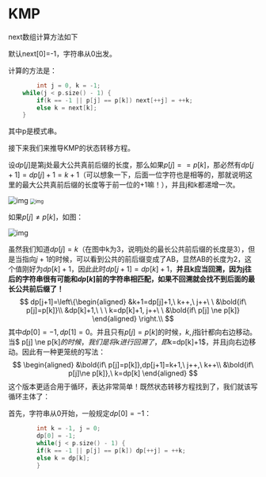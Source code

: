 # KMP

next数组计算方法如下

默认next[0]=-1，字符串从0出发。

计算的方法是：

```cpp
		int j = 0, k = -1;
    while(j < p.size() - 1) {
        if(k == -1 || p[j] == p[k]) next[++j] = ++k;
        else k = next[k];
    }
```

其中p是模式串。

接下来我们来推导KMP的状态转移方程。

设$dp[j]$是第j处最大公共真前后缀的长度，那么如果$p[j]==p[k]$，那必然有$dp[j+1]=dp[j]+1=k+1$（可以想象一下，后面一位字符也是相等的，那就说明这里的最大公共真前后缀的长度等于前一位的+1嘛！），并且j和k都递增一次。

<img src="https://cdn.jsdelivr.net/gh/InverseDa/image@master/image/20201203201226895.png" alt="img"  />

<img src="https://img-blog.csdnimg.cn/20201203201234972.png?x-oss-process=image/watermark,type_ZmFuZ3poZW5naGVpdGk,shadow_10,text_aHR0cHM6Ly9ibG9nLmNzZG4ubmV0L3dlaXhpbl81MjYyMjIwMA==,size_16,color_FFFFFF,t_70" alt="img" style="zoom:67%;" />

如果$p[j]\ne p[k]$，如图：

![img](https://cdn.jsdelivr.net/gh/InverseDa/image@master/image/20201203201247925.png)

虽然我们知道$dp[j]=k$（在图中k为3，说明j处的最长公共前后缀的长度是3），但是当指向$j+1$的时候，可以看到公共的前后缀变成了AB，显然AB的长度为2，这个值刚好为$dp[k]+1$，因此此时$dp[j+1]=dp[k]+1$，**并且k应当回溯，因为j往后的字符串很有可能和$dp[k]$前的字符串相匹配，如果不回溯就会找不到后面的最长公共前后缀了！**
$$
dp[j+1]=\left\{\begin{aligned}
&k+1=dp[j]+1,\ k++,\ j++\ \ &\bold{if\ p[j]=p[k]}\\
&dp[k]+1,\ \ \ k=dp[k]+1, j++\ \ &\bold{if\ p[j] \ne p[k]}
\end{aligned}
\right.\\
$$
其中$dp[0]=-1, dp[1]=0$。并且只有$p[j]=p[k]$的时候，$k,j$指针都向右边移动。当$ p[j] \ne p[k]$的时候，我们是将k进行回溯了，即$k=dp[k]+1$，并且j向右边移动。因此有一种更笼统的写法：
$$
\begin{aligned}
&\bold{if\ p[j]=p[k]},dp[j+1]=k+1,\ j++,\ k++\\
&\bold{if\ p[j]\ne p[k]},\ k=dp[k]
\end{aligned}
$$
这个版本更适合用于循环，表达非常简单！既然状态转移方程找到了，我们就该写循环主体了：

首先，字符串从0开始，一般规定$dp[0]=-1$：

```cpp
		int k = -1, j = 0;
		dp[0] = -1;
		while(j < p.size() - 1) {
  		if(k == -1 || p[j] == p[k]) dp[++j] = ++k;
  		else k = dp[k];
		}
```
